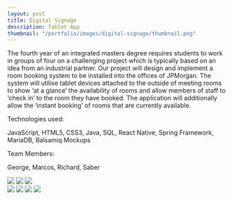```yaml
---
layout: post
title: Digital Signage
description: Tablet App
thumbnail: "/portfolio/images/digital-signage/thumbnail.png"
---
```


The fourth year of an integrated masters degree requires students to work in groups of four on a challenging project which is typically based on an idea from an industrial partner. Our project will design and implement a room booking system to be installed into the offices of JPMorgan. The system will utilise tablet devices attached to the outside of meeting rooms to show ‘at a glance’ the availability of rooms and allow members of staff to ‘check in’ to the room they have booked. The application will additionally allow the ‘instant booking’ of rooms that are currently available.

Technologies used:

<p class="message">
  JavaScript, HTML5, CSS3, Java, SQL, React Native, Spring Framework, MariaDB, Balsamiq Mockups
</p>

Team Members:

<p class="message">
  George, Marcos, Richard, Saber
</p>

<div class="separator"></div>

<img src="{{ site.baseurl }}portfolio/images/digital-signage/3.png" class="post-img">
<img src="{{ site.baseurl }}portfolio/images/digital-signage/4.png" class="post-img">
<img src="{{ site.baseurl }}portfolio/images/digital-signage/5.png" class="post-img">

<div class="separator"></div>

<img src="{{ site.baseurl }}portfolio/images/digital-signage/6.png" class="post-img">
<img src="{{ site.baseurl }}portfolio/images/digital-signage/7.png" class="post-img">
<img src="{{ site.baseurl }}portfolio/images/digital-signage/8.png" class="post-img">
<img src="{{ site.baseurl }}portfolio/images/digital-signage/9.png" class="post-img">